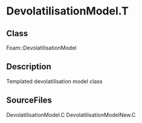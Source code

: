 # DevolatilisationModel.T 
## Class
Foam::DevolatilisationModel

## Description
Templated devolatilisation model class

## SourceFiles
DevolatilisationModel.C
DevolatilisationModelNew.C

